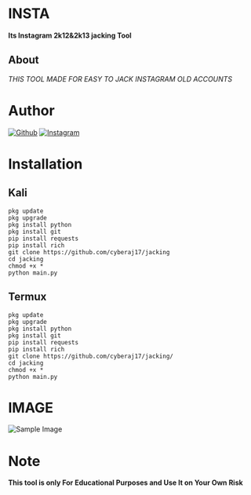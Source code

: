 # INSTA
**Its Instagram 2k12&2k13 jacking Tool**
## About 
*THIS TOOL MADE FOR EASY TO JACK INSTAGRAM OLD ACCOUNTS*
# Author 

<a href="https://github.com/STARK-404/"><img title="Github" src="https://img.shields.io/badge/cyberaj17-blue?style=for-the-badge&logo=github"></a>
[![Instagram](https://img.shields.io/badge/INSTAGRAM-FOLLOW-green?style=for-the-badge&logo=instagram)](https://instagram.com/zh4bx?igshid=YmMyMTA2M2Y=)


# Installation 
## Kali
```
pkg update 
pkg upgrade 
pkg install python
pkg install git 
pip install requests 
pip install rich 
git clone https://github.com/cyberaj17/jacking
cd jacking
chmod +x *
python main.py
```
## Termux 
```
pkg update 
pkg upgrade 
pkg install python
pkg install git 
pip install requests 
pip install rich 
git clone https://github.com/cyberaj17/jacking/
cd jacking
chmod +x *
python main.py
```
# IMAGE
![Sample Image](https://telegra.ph/file/8080e76b8a3498c07c8ff.jpg)
# Note
**This tool is only For Educational Purposes and Use It on Your Own Risk**
